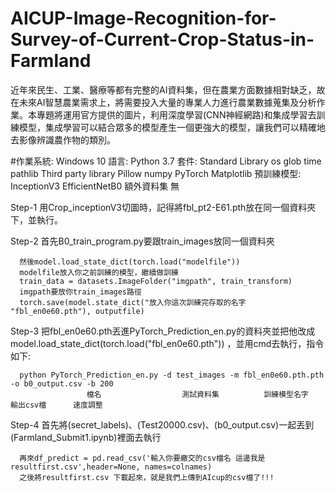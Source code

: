 # AICUP-Image-Recognition-for-Survey-of-Current-Crop-Status-in-Farmland
近年來民生、工業、醫療等都有完整的AI資料集，但在農業方面數據相對缺乏，故在未來AI智慧農業需求上，將需要投入大量的專業人力進行農業數據蒐集及分析作業。本專題將運用官方提供的圖片，利用深度學習(CNN神經網路)和集成學習去訓練模型，集成學習可以結合眾多的模型產生一個更強大的模型，讓我們可以精確地去影像辨識農作物的類別。

#作業系統:	Windows 10
語言:	Python 3.7
套件:	Standard Library
        os
        glob
        time
        pathlib
	      Third party library
        Pillow
        numpy
        PyTorch
        Matplotlib
預訓練模型:	 InceptionV3
            EfficientNetB0
額外資料集	無

Step-1 用Crop_inceptionV3切圖時，記得將fbl_pt2-E61.pth放在同一個資料夾下，並執行。

Step-2 首先B0_train_program.py要跟train_images放同一個資料夾

	  然後model.load_state_dict(torch.load("modelfile"))
	  modelfile放入你之前訓練的模型，繼續做訓練
	  train_data = datasets.ImageFolder("imgpath", train_transform)
	  imgpath要放你train_images路徑
	  torch.save(model.state_dict("放入你這次訓練完存取的名字 "fbl_en0e60.pth"), outputfile)

Step-3 把fbl_en0e60.pth丟進PyTorch_Prediction_en.py的資料夾並把他改成model.load_state_dict(torch.load("fbl_en0e60.pth")) ，並用cmd去執行，指令如下:

      python PyTorch_Prediction_en.py -d test_images -m fbl_en0e60.pth.pth -o b0_output.csv -b 200
                     檔名                  測試資料集          訓練模型名字              輸出csv檔      速度調整

Step-4 首先將(secret_labels)、(Test20000.csv)、(b0_output.csv)一起丟到(Farmland_Submit1.ipynb)裡面去執行

      再來df_predict = pd.read_csv('輸入你要繳交的csv檔名 這邊我是 resultfirst.csv',header=None, names=colnames)
      之後將resultfirst.csv 下載起來，就是我們上傳到AIcup的csv檔了!!!   


